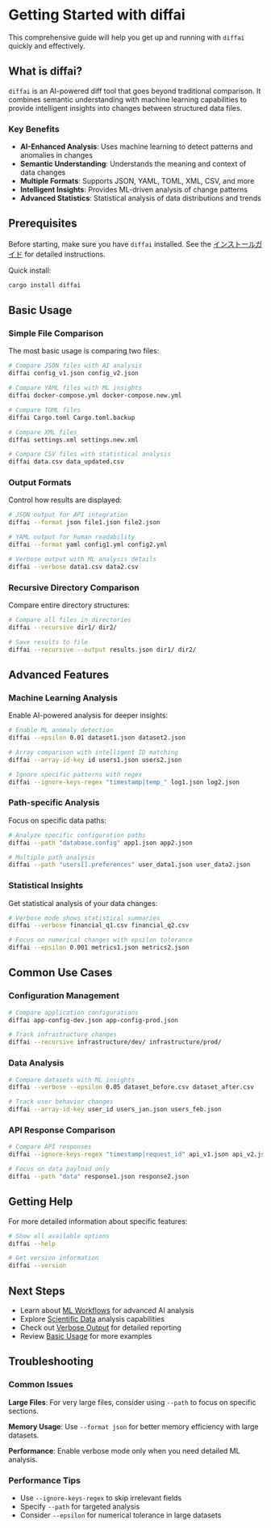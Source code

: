 # Getting Started with diffai

This comprehensive guide will help you get up and running with `diffai` quickly and effectively.

## What is diffai?

`diffai` is an AI-powered diff tool that goes beyond traditional comparison. It combines semantic understanding with machine learning capabilities to provide intelligent insights into changes between structured data files.

### Key Benefits

- **AI-Enhanced Analysis**: Uses machine learning to detect patterns and anomalies in changes
- **Semantic Understanding**: Understands the meaning and context of data changes
- **Multiple Formats**: Supports JSON, YAML, TOML, XML, CSV, and more
- **Intelligent Insights**: Provides ML-driven analysis of change patterns
- **Advanced Statistics**: Statistical analysis of data distributions and trends

## Prerequisites

Before starting, make sure you have `diffai` installed. See the [インストールガイド](installation_ja.md) for detailed instructions.

Quick install:
```bash
cargo install diffai
```

## Basic Usage

### Simple File Comparison

The most basic usage is comparing two files:

```bash
# Compare JSON files with AI analysis
diffai config_v1.json config_v2.json

# Compare YAML files with ML insights
diffai docker-compose.yml docker-compose.new.yml

# Compare TOML files
diffai Cargo.toml Cargo.toml.backup

# Compare XML files
diffai settings.xml settings.new.xml

# Compare CSV files with statistical analysis
diffai data.csv data_updated.csv
```

### Output Formats

Control how results are displayed:

```bash
# JSON output for API integration
diffai --format json file1.json file2.json

# YAML output for human readability
diffai --format yaml config1.yml config2.yml

# Verbose output with ML analysis details
diffai --verbose data1.csv data2.csv
```

### Recursive Directory Comparison

Compare entire directory structures:

```bash
# Compare all files in directories
diffai --recursive dir1/ dir2/

# Save results to file
diffai --recursive --output results.json dir1/ dir2/
```

## Advanced Features

### Machine Learning Analysis

Enable AI-powered analysis for deeper insights:

```bash
# Enable ML anomaly detection
diffai --epsilon 0.01 dataset1.json dataset2.json

# Array comparison with intelligent ID matching
diffai --array-id-key id users1.json users2.json

# Ignore specific patterns with regex
diffai --ignore-keys-regex "timestamp|temp_" log1.json log2.json
```

### Path-specific Analysis

Focus on specific data paths:

```bash
# Analyze specific configuration paths
diffai --path "database.config" app1.json app2.json

# Multiple path analysis
diffai --path "users[].preferences" user_data1.json user_data2.json
```

### Statistical Insights

Get statistical analysis of your data changes:

```bash
# Verbose mode shows statistical summaries
diffai --verbose financial_q1.csv financial_q2.csv

# Focus on numerical changes with epsilon tolerance
diffai --epsilon 0.001 metrics1.json metrics2.json
```

## Common Use Cases

### Configuration Management

```bash
# Compare application configurations
diffai app-config-dev.json app-config-prod.json

# Track infrastructure changes
diffai --recursive infrastructure/dev/ infrastructure/prod/
```

### Data Analysis

```bash
# Compare datasets with ML insights
diffai --verbose --epsilon 0.05 dataset_before.csv dataset_after.csv

# Track user behavior changes
diffai --array-id-key user_id users_jan.json users_feb.json
```

### API Response Comparison

```bash
# Compare API responses
diffai --ignore-keys-regex "timestamp|request_id" api_v1.json api_v2.json

# Focus on data payload only
diffai --path "data" response1.json response2.json
```

## Getting Help

For more detailed information about specific features:

```bash
# Show all available options
diffai --help

# Get version information
diffai --version
```

## Next Steps

- Learn about [ML Workflows](ml-workflows_ja.md) for advanced AI analysis
- Explore [Scientific Data](scientific-data_ja.md) analysis capabilities  
- Check out [Verbose Output](verbose-output_ja.md) for detailed reporting
- Review [Basic Usage](basic-usage_ja.md) for more examples

## Troubleshooting

### Common Issues

**Large Files**: For very large files, consider using `--path` to focus on specific sections.

**Memory Usage**: Use `--format json` for better memory efficiency with large datasets.

**Performance**: Enable verbose mode only when you need detailed ML analysis.

### Performance Tips

- Use `--ignore-keys-regex` to skip irrelevant fields
- Specify `--path` for targeted analysis
- Consider `--epsilon` for numerical tolerance in large datasets